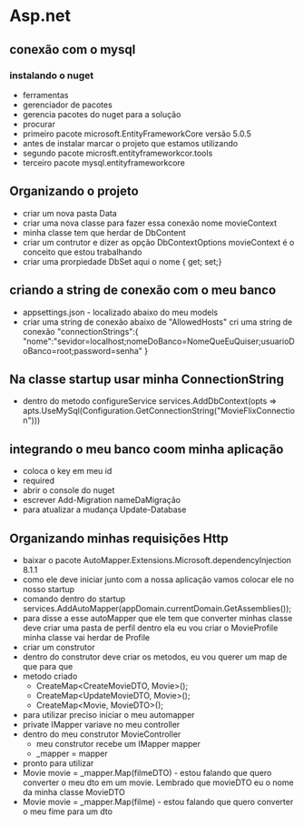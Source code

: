 # Asp.net
  
## conexão com o mysql

### instalando o nuget
- ferramentas
- gerenciador de pacotes
- gerencia pacotes do nuget para a solução
- procurar
- primeiro pacote microsoft.EntityFrameworkCore versão 5.0.5
- antes de instalar marcar o projeto que estamos utilizando
- segundo pacote microsft.entityframeworkcor.tools
- terceiro pacote mysql.entityframeworkcore

## Organizando o projeto
- criar um nova pasta Data
- criar uma nova classe para fazer essa conexão nome movieContext
- minha classe tem que herdar de DbContent
- criar um contrutor e dizer as opção DbContextOptions<MovieContext> movieContext é o conceito que estou trabalhando
- criar uma prorpiedade DbSet<Aqui eu coloco o objeto que eu quero mapear e acessar dentro do meu banco> aqui o nome { get; set;}
 
 ## criando a string de conexão com o meu banco
 - appsettings.json - localizado abaixo do meu models
 - criar uma string de conexão abaixo de "AllowedHosts" cri uma string de conexão "connectionStrings":{
 "nome":"sevidor=localhost;nomeDoBanco=NomeQueEuQuiser;usuarioDoBanco=root;password=senha"
 }
 
 ## Na classe startup usar minha ConnectionString
 - dentro do metodo configureService
 services.AddDbContext<nomeDoMeuContexto>(opts => apts.UseMySql(Configuration.GetConnectionString("MovieFlixConnection")))
 
 ## integrando o meu banco coom minha aplicação
 - coloca o key em meu id
 - required
 - abrir o console do nuget
 - escrever Add-Migration nameDaMigração
 - para atualizar a mudança Update-Database
 
 
 ## Organizando minhas requisições Http
 - baixar o pacote AutoMapper.Extensions.Microsoft.dependencyInjection 8.1.1
 - como ele deve iniciar junto com a nossa aplicação vamos colocar ele no nosso startup
 - comando dentro do startup services.AddAutoMapper(appDomain.currentDomain.GetAssemblies());
 - para disse a esse autoMapper que ele tem que converter minhas classe deve criar uma pasta de perfil dentro ela eu vou criar o MovieProfile minha classe vai herdar de Profile
 - criar um construtor
 - dentro do construtor deve criar os metodos, eu vou querer um map de que para que
 - metodo criado 
     - CreateMap<CreateMovieDTO, Movie>(); 
     - CreateMap<UpdateMovieDTO, Movie>(); 
     - CreateMap<Movie, MovieDTO>(); 
 - para utilizar preciso iniciar o meu automapper 
 - private IMapper variave no meu controller
 - dentro do meu construtor MovieController
   - meu construtor recebe um IMapper mapper
   - _mapper = mapper
 - pronto para utilizar
 - Movie movie = _mapper.Map<Movie>(filmeDTO) - estou falando que quero converter o meu dto em um movie. Lembrado que movieDTO eu o nome da minha classe MovieDTO
 - Movie movie = _mapper.Map<MovieDTO>(filme) - estou falando que quero converter o meu fime para um dto 
 
 
